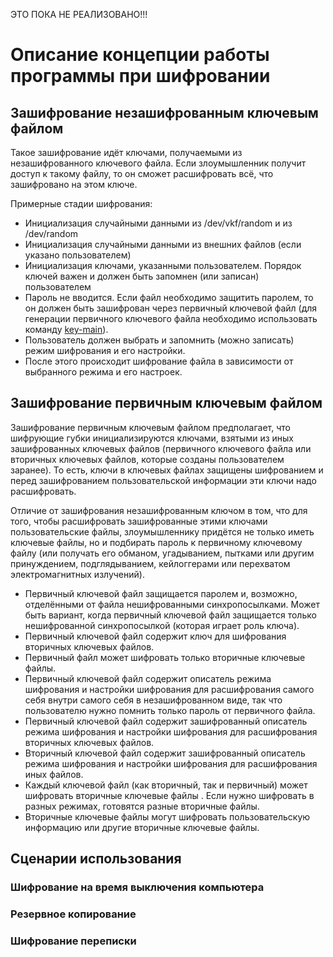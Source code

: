 ЭТО ПОКА НЕ РЕАЛИЗОВАНО!!!

# Описание концепции работы программы при шифровании
## Зашифрование незашифрованным ключевым файлом
Такое зашифрование идёт ключами, получаемыми из незашифрованного ключевого файла. Если злоумышленник получит доступ к такому файлу, то он сможет расшифровать всё, что зашифровано на этом ключе.

Примерные стадии шифрования:
- Инициализация случайными данными из /dev/vkf/random и из /dev/random
- Инициализация случайными данными из внешних файлов (если указано пользователем)
- Инициализация ключами, указанными пользователем. Порядок ключей важен и должен быть запомнен (или записан) пользователем
- Пароль не вводится. Если файл необходимо защитить паролем, то он должен быть зашифрован через первичный ключевой файл (для генерации первичного ключевого файла необходимо использовать команду [key-main](key-main.md)).
- Пользователь должен выбрать и запомнить (можно записать) режим шифрования и его настройки.
- После этого происходит шифрование файла в зависимости от выбранного режима и его настроек.

## Зашифрование первичным ключевым файлом
Зашифрование первичным ключевым файлом предполагает, что шифрующие губки инициализируются ключами, взятыми из иных зашифрованных ключевых файлов (первичного ключевого файла или вторичных ключевых файлов, которые созданы пользователем заранее). То есть, ключи в ключевых файлах защищены шифрованием и перед зашифрованием пользовательской информации эти ключи надо расшифровать.

Отличие от зашифрования незашифрованным ключом в том, что для того, чтобы расшифровать зашифрованные этими ключами пользовательские файлы, злоумышленнику придётся не только иметь ключевые файлы, но и подбирать пароль к первичному ключевому файлу (или получать его обманом, угадыванием, пытками или другим принуждением, подглядыванием, кейлоггерами или перехватом электромагнитных излучений).

- Первичный ключевой файл защищается паролем и, возможно, отделёнными от файла нешифрованными синхропосылками. Может быть вариант, когда первичный ключевой файл защищается только нешифрованной синхропосылкой (которая играет роль ключа).
- Первичный ключевой файл содержит ключ для шифрования вторичных ключевых файлов.
- Первичный файл может шифровать только вторичные ключевые файлы.
- Первичный ключевой файл содержит описатель режима шифрования и настройки шифрования для расшифрования самого себя внутри самого себя в незашифрованном виде, так что пользователю нужно помнить только пароль от первичного файла.
- Первичный ключевой файл содержит зашифрованный описатель режима шифрования и настройки шифрования для расшифрования вторичных ключевых файлов.
- Вторичный ключевой файл содержит зашифрованный описатель режима шифрования и настройки шифрования для расшифрования иных файлов.
- Каждый ключевой файл (как вторичный, так и первичный) может шифровать вторичные ключевые файлы . Если нужно шифровать в разных режимах, готовятся разные вторичные файлы.
- Вторичные ключевые файлы могут шифровать пользовательскую информацию или другие вторичные ключевые файлы.


## Сценарии использования

### Шифрование на время выключения компьютера

### Резервное копирование

### Шифрование переписки


